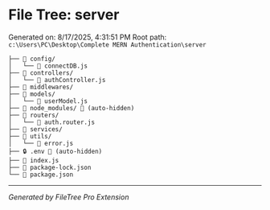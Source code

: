 # File Tree: server

Generated on: 8/17/2025, 4:31:51 PM
Root path: `c:\Users\PC\Desktop\Complete MERN Authentication\server`

```
├── 📁 config/
│   └── 📄 connectDB.js
├── 📁 controllers/
│   └── 📄 authController.js
├── 📁 middlewares/
├── 📁 models/
│   └── 📄 userModel.js
├── 📁 node_modules/ 🚫 (auto-hidden)
├── 📁 routers/
│   └── 📄 auth.router.js
├── 📁 services/
├── 📁 utils/
│   └── 📄 error.js
├── 🔒 .env 🚫 (auto-hidden)
├── 📄 index.js
├── 📄 package-lock.json
└── 📄 package.json
```

---

_Generated by FileTree Pro Extension_
